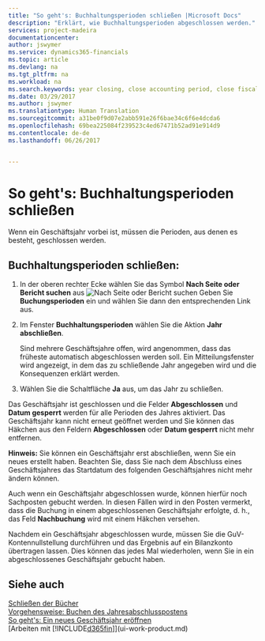 ```yaml
---
title: "So geht's: Buchhaltungsperioden schließen |Microsoft Docs"
description: "Erklärt, wie Buchhaltungsperioden abgeschlossen werden."
services: project-madeira
documentationcenter: 
author: jswymer
ms.service: dynamics365-financials
ms.topic: article
ms.devlang: na
ms.tgt_pltfrm: na
ms.workload: na
ms.search.keywords: year closing, close accounting period, close fiscal year, bank account detailed trial balance
ms.date: 03/29/2017
ms.author: jswymer
ms.translationtype: Human Translation
ms.sourcegitcommit: a31be0f9d07e2abb591e26f6bae34c6f6e4dcda6
ms.openlocfilehash: 69bea225084f239523c4ed67471b52ad91e914d9
ms.contentlocale: de-de
ms.lasthandoff: 06/26/2017


---
```

# So geht's: Buchhaltungsperioden schließen
<a id="how-to-close-accounting-periods" class="xliff"></a>
Wenn ein Geschäftsjahr vorbei ist, müssen die Perioden, aus denen es besteht, geschlossen werden.

## Buchhaltungsperioden schließen:
<a id="to-close-accounting-periods" class="xliff"></a>
1. In der oberen rechter Ecke wählen Sie das Symbol **Nach Seite oder Bericht suchen** aus ![Nach Seite oder Bericht suchen](media/ui-search/search_small.png "Nach Seite oder Bericht suchen.") Geben Sie **Buchungsperioden** ein und wählen Sie dann den entsprechenden Link aus.
2. Im Fenster **Buchhaltungsperioden** wählen Sie die Aktion **Jahr abschließen**.

    Sind mehrere Geschäftsjahre offen, wird angenommen, dass das früheste automatisch abgeschlossen werden soll. Ein Mitteilungsfenster wird angezeigt, in dem das zu schließende Jahr angegeben wird und die Konsequenzen erklärt werden.
3. Wählen Sie die Schaltfläche **Ja** aus, um das Jahr zu schließen.

Das Geschäftsjahr ist geschlossen und die Felder **Abgeschlossen** und **Datum gesperrt** werden für alle Perioden des Jahres aktiviert. Das Geschäftsjahr kann nicht erneut geöffnet werden und Sie können das Häkchen aus den Feldern **Abgeschlossen** oder **Datum gesperrt** nicht mehr entfernen.

**Hinweis:** Sie können ein Geschäftsjahr erst abschließen, wenn Sie ein neues erstellt haben. Beachten Sie, dass Sie nach dem Abschluss eines Geschäftsjahres das Startdatum des folgenden Geschäftsjahres nicht mehr ändern können.

Auch wenn ein Geschäftsjahr abgeschlossen wurde, können hierfür noch Sachposten gebucht werden. In diesen Fällen wird in den Posten vermerkt, dass die Buchung in einem abgeschlossenen Geschäftsjahr erfolgte, d. h., das Feld **Nachbuchung** wird mit einem Häkchen versehen.

Nachdem ein Geschäftsjahr abgeschlossen wurde, müssen Sie die GuV-Kontennullstellung durchführen und das Ergebnis auf ein Bilanzkonto übertragen lassen. Dies können das jedes Mal wiederholen, wenn Sie in ein abgeschlossenes Geschäftsjahr gebucht haben.

## Siehe auch
<a id="see-also" class="xliff"></a>
[Schließen der Bücher](year-close-books.md)  
[Vorgehensweise: Buchen des Jahresabschlusspostens](year-how-post-year-end-close-entry.md)  
[So geht's: Ein neues Geschäftsjahr eröffnen](finance-how-open-new-fiscal-year.md)  
[Arbeiten mit [!INCLUDE[d365fin](includes/d365fin_md.md)]](ui-work-product.md)

